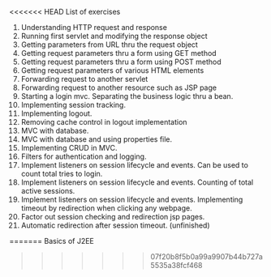 <<<<<<< HEAD
List of exercises

1. Understanding HTTP request and response
2. Running first servlet and modifying the response object
3. Getting parameters from URL thru the request object
4. Getting request parameters thru a form using GET method
5. Getting request parameters thru a form using POST method
6. Getting request parameters of various HTML elements
7. Forwarding request to another servlet
8. Forwarding request to another resource such as JSP page
9. Starting a login mvc. Separating the business logic thru a bean. 
10. Implementing session tracking.
11. Implementing logout.
12. Removing cache control in logout implementation
13. MVC with database.
14. MVC with database and using properties file. 
15. Implementing CRUD in MVC. 
16. Filters for authentication and logging.
17. Implement listeners on session lifecycle and events. Can be used to count total tries to login. 
18.  Implement listeners on session lifecycle and events. Counting of total active sessions. 
19. Implement listeners on session lifecycle and events. Implementing timeout by redirection when clicking any webpage.
20. Factor out session checking and redirection jsp pages. 
21. Automatic redirection after session timeout. (unfinished)

=======
Basics of J2EE
>>>>>>> 07f20b8f5b0a99a9907b44b727a5535a38fcf468
